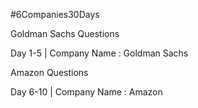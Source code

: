 #6Companies30Days

Goldman Sachs Questions

Day 1-5 | Company Name : Goldman Sachs

Amazon Questions

Day 6-10 | Company Name : Amazon
